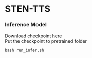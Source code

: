 # STEN-TTS

### Inference Model
Download checkpoint [here](https://drive.google.com/drive/folders/1xDJyLu3-ajoJmf7M1ZB13D-Hqc_pYX6P?usp=sharing) \
Put the checkpoint to pretrained folder
```
bash run_infer.sh
```